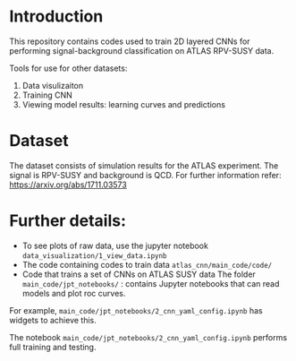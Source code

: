 # Introduction
This repository contains codes used to train 2D layered CNNs for performing signal-background classification on ATLAS RPV-SUSY data. 

Tools for use for other datasets:
1. Data visulizaiton
2. Training CNN
3. Viewing model results: learning curves and predictions

# Dataset
The dataset consists of simulation results for the ATLAS experiment. The signal is RPV-SUSY and background is QCD.
For further information refer: https://arxiv.org/abs/1711.03573

# Further details:
- To see plots of raw data, use the jupyter notebook `data_visualization/1_view_data.ipynb`
- The code containing codes to train data `atlas_cnn/main_code/code/`
- Code that trains a set of CNNs on ATLAS SUSY data
The folder `main_code/jpt_notebooks/` : contains Jupyter notebooks that can read models and plot roc curves. 

For example, `main_code/jpt_notebooks/2_cnn_yaml_config.ipynb` has widgets to achieve this.

The notebook `main_code/jpt_notebooks/2_cnn_yaml_config.ipynb` performs full training and testing.
